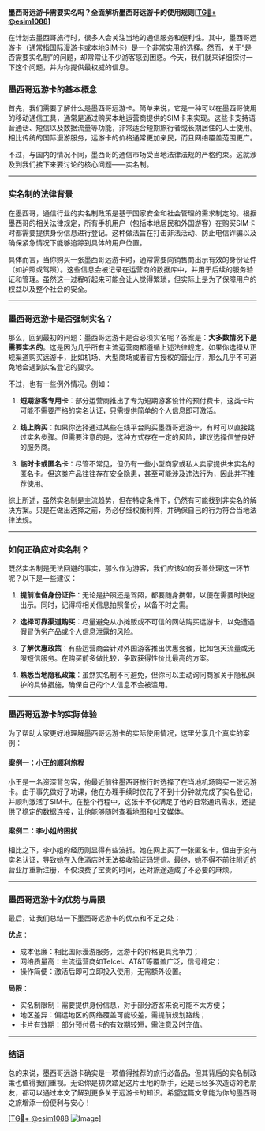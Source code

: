 **墨西哥远游卡需要实名吗？全面解析墨西哥远游卡的使用规则[[TG💪+ @esim1088](https://t.me/s/esim1088)]**

在计划去墨西哥旅行时，很多人会关注当地的通信服务和便利性。其中，墨西哥远游卡（通常指国际漫游卡或本地SIM卡）是一个非常实用的选择。然而，关于“是否需要实名制”的问题，却常常让不少游客感到困惑。今天，我们就来详细探讨一下这个问题，并为你提供最权威的信息。

### 墨西哥远游卡的基本概念

首先，我们需要了解什么是墨西哥远游卡。简单来说，它是一种可以在墨西哥使用的移动通信工具，通常是通过购买本地运营商提供的SIM卡来实现。这些卡支持语音通话、短信以及数据流量等功能，非常适合短期旅行者或长期居住的人士使用。相比传统的国际漫游服务，远游卡的价格通常更加亲民，而且网络覆盖范围更广。

不过，与国内的情况不同，墨西哥的通信市场受当地法律法规的严格约束。这就涉及到我们接下来要讨论的核心问题——实名制。

---

### 实名制的法律背景

在墨西哥，通信行业的实名制政策是基于国家安全和社会管理的需求制定的。根据墨西哥的相关法律规定，所有手机用户（包括本地居民和外国游客）在购买SIM卡时都需要提供身份信息进行登记。这种做法旨在打击非法活动、防止电信诈骗以及确保紧急情况下能够追踪到具体的用户位置。

具体而言，当你购买一张墨西哥远游卡时，通常需要向销售商出示有效的身份证件（如护照或驾照）。这些信息会被记录在运营商的数据库中，并用于后续的服务验证和管理。虽然这一过程听起来可能会让人觉得繁琐，但实际上是为了保障用户的权益以及整个社会的安全。

---

### 墨西哥远游卡是否强制实名？

那么，回到最初的问题：墨西哥远游卡是否必须实名呢？答案是：**大多数情况下是需要实名的**。这是因为几乎所有主流运营商都遵循上述法律规定。如果你选择从正规渠道购买远游卡，比如机场、大型商场或者官方授权的营业厅，那么几乎不可避免地会遇到实名登记的要求。

不过，也有一些例外情况。例如：

1. **短期游客专用卡**：部分运营商推出了专为短期游客设计的预付费卡，这类卡片可能不需要严格的实名认证，只需提供简单的个人信息即可激活。
   
2. **线上购买**：如果你选择通过某些在线平台购买墨西哥远游卡，有时可以直接跳过实名步骤。但需要注意的是，这种方式存在一定的风险，建议选择信誉良好的服务商。

3. **临时卡或匿名卡**：尽管不常见，但仍有一些小型商家或私人卖家提供未实名的匿名卡。但这类产品往往存在安全隐患，甚至可能涉及违法行为，因此并不推荐使用。

综上所述，虽然实名制是主流趋势，但在特定条件下，仍然有可能找到非实名的解决方案。只是在做出选择之前，务必仔细权衡利弊，并确保自己的行为符合当地法律法规。

---

### 如何正确应对实名制？

既然实名制是无法回避的事实，那么作为游客，我们应该如何妥善处理这一环节呢？以下是一些建议：

1. **提前准备身份证件**：无论是护照还是驾照，都要随身携带，以便在需要时快速出示。同时，记得将相关信息拍照备份，以备不时之需。

2. **选择可靠渠道购买**：尽量避免从小摊贩或不可信的网站购买远游卡，以免遭遇假冒伪劣产品或个人信息泄露的风险。

3. **了解优惠政策**：有些运营商会针对外国游客推出优惠套餐，比如包天流量或无限短信服务。在购买前多做比较，争取获得性价比最高的方案。

4. **熟悉当地隐私政策**：虽然实名制不可避免，但你可以主动询问商家关于隐私保护的具体措施，确保自己的个人信息不会被滥用。

---

### 墨西哥远游卡的实际体验

为了帮助大家更好地理解墨西哥远游卡的实际使用情况，这里分享几个真实的案例：

#### 案例一：小王的顺利旅程
小王是一名资深背包客，他最近前往墨西哥旅行时选择了在当地机场购买一张远游卡。由于事先做好了功课，他在办理手续时仅花了不到十分钟就完成了实名登记，并顺利激活了SIM卡。在整个行程中，这张卡不仅满足了他的日常通讯需求，还提供了稳定的数据连接，让他能够随时查看地图和社交媒体。

#### 案例二：李小姐的困扰
相比之下，李小姐的经历则显得有些波折。她在网上买了一张匿名卡，但由于没有实名认证，导致她在入住酒店时无法接收验证码短信。最终，她不得不前往附近的营业厅重新注册，不仅浪费了宝贵的时间，还对旅途造成了不必要的麻烦。

---

### 墨西哥远游卡的优势与局限

最后，让我们总结一下墨西哥远游卡的优点和不足之处：

**优点**：
- 成本低廉：相比国际漫游服务，远游卡的价格更具竞争力；
- 网络质量高：主流运营商如Telcel、AT&T等覆盖广泛，信号稳定；
- 操作简便：激活后即可立即投入使用，无需额外设置。

**局限**：
- 实名制限制：需要提供身份信息，对于部分游客来说可能不太方便；
- 地区差异：偏远地区的网络覆盖可能较差，需提前规划路线；
- 卡片有效期：部分预付费卡的有效期较短，需注意及时充值。

---

### 结语

总的来说，墨西哥远游卡确实是一项值得推荐的旅行必备品，但其背后的实名制政策也值得我们重视。无论你是初次踏足这片土地的新手，还是已经多次造访的老朋友，都可以通过本文了解到更多关于远游卡的知识。希望这篇文章能为你的墨西哥之旅增添一份便利与安心！

[[TG💪+ @esim1088](https://t.me/s/esim1088) ![Image](https://i.postimg.cc/4NQfJmqS/Snipaste-2025-05-13-00-14-12.png)]